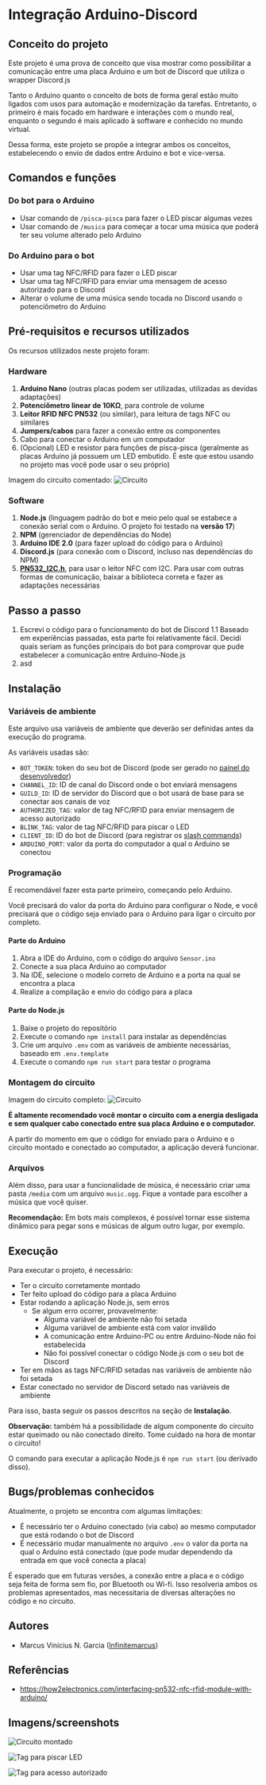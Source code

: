 # Integração Arduino-Discord

## Conceito do projeto
Este projeto é uma prova de conceito que visa mostrar como possibilitar a comunicação entre uma placa Arduino e um bot de Discord que utiliza o wrapper Discord.js

Tanto o Arduino quanto o conceito de bots de forma geral estão muito ligados com usos para automação e modernização da tarefas. Entretanto, o primeiro é mais focado em hardware e interações com o mundo real, enquanto o segundo é mais aplicado à software e conhecido no mundo virtual.

Dessa forma, este projeto se propõe a integrar ambos os conceitos, estabelecendo o envio de dados entre Arduino e bot e vice-versa.

## Comandos e funções
### Do bot para o Arduino
- Usar comando de `/pisca-pisca` para fazer o LED piscar algumas vezes
- Usar comando de `/musica` para começar a tocar uma música que poderá ter seu volume alterado pelo Arduino

### Do Arduino para o bot
- Usar uma tag NFC/RFID para fazer o LED piscar
- Usar uma tag NFC/RFID para enviar uma mensagem de acesso autorizado para o Discord
- Alterar o volume de uma música sendo tocada no Discord usando o potenciômetro do Arduino

## Pré-requisitos e recursos utilizados
Os recursos utilizados neste projeto foram:

### Hardware
1. **Arduino Nano** (outras placas podem ser utilizadas, utilizadas as devidas adaptações)
2. **Potenciômetro linear de 10KΩ**, para controle de volume
3. **Leitor RFID NFC PN532** (ou similar), para leitura de tags NFC ou similares
4. **Jumpers/cabos** para fazer a conexão entre os componentes
5. Cabo para conectar o Arduino em um computador
6. (Opcional) LED e resistor para funções de pisca-pisca (geralmente as placas Arduino já possuem um LED embutido. É este que estou usando no projeto mas você pode usar o seu próprio)

Imagem do circuito comentado:
![Circuito](https://github.com/InfiniteMarcus/Arduino-Discord-Integration/blob/main/docs/circuito_comentado.png)

### Software
1. **Node.js** (linguagem padrão do bot e meio pelo qual se estabece a conexão serial com o Arduino. O projeto foi testado na **versão 17**)
2. **NPM** (gerenciador de dependências do Node)
3. **Arduino IDE 2.0** (para fazer upload do código para o Arduino)
4. **Discord.js** (para conexão com o Discord, incluso nas dependências do NPM)
5. **[PN532_I2C.h](https://github.com/elechouse/PN532/tree/PN532_HSU/PN532_I2C)**, para usar o leitor NFC com I2C. Para usar com outras formas de comunicação, baixar a biblioteca correta e fazer as adaptações necessárias
  
## Passo a passo
1. Escrevi o código para o funcionamento do bot de Discord
  1.1 Baseado em experiências passadas, esta parte foi relativamente fácil. Decidi quais seriam as funções principais do bot para comprovar que pude estabelecer a comunicação entre Arduino-Node.js
2. asd

## Instalação

### Variáveis de ambiente
Este arquivo usa variáveis de ambiente que deverão ser definidas antes da execução do programa.

As variáveis usadas são:
- `BOT_TOKEN`: token do seu bot de Discord (pode ser gerado no [painel do desenvolvedor](https://discord.com/developers/applications))
- `CHANNEL_ID`: ID de canal do Discord onde o bot enviará mensagens
- `GUILD_ID`: ID de servidor do Discord que o bot usará de base para se conectar aos canais de voz
- `AUTHORIZED_TAG`: valor de tag NFC/RFID para enviar mensagem de acesso autorizado
- `BLINK_TAG`: valor de tag NFC/RFID para piscar o LED
- `CLIENT_ID`: ID do bot de Discord (para registrar os [slash commands](https://discordjs.guide/interactions/slash-commands.html))
- `ARDUINO_PORT`: valor da porta do computador a qual o Arduino se conectou


### Programação

É recomendável fazer esta parte primeiro, começando pelo Arduino. 

Você precisará do valor da porta do Arduino para configurar o Node, e você precisará que o código seja enviado para o Arduino para ligar o circuito por completo.

#### Parte do Arduino
1. Abra a IDE do Arduino, com o código do arquivo `Sensor.ino`
2. Conecte a sua placa Arduino ao computador
3. Na IDE, selecione o modelo correto de Arduino e a porta na qual se encontra a placa
4. Realize a compilação e envio do código para a placa

#### Parte do Node.js
1. Baixe o projeto do repositório
2. Execute o comando `npm install` para instalar as dependências
3. Crie um arquivo `.env` com as variáveis de ambiente necessárias, baseado em `.env.template`
4. Execute o comando `npm run start` para testar o programa

### Montagem do circuito

Imagem do circuito completo:
![Circuito](https://github.com/InfiniteMarcus/Arduino-Discord-Integration/blob/main/docs/circuito.png)

**É altamente recomendado você montar o circuito com a energia desligada e sem qualquer cabo conectado entre sua placa Arduino e o computador.**

A partir do momento em que o código for enviado para o Arduino e o circuito montado e conectado ao computador, a aplicação deverá funcionar.

### Arquivos

Além disso, para usar a funcionalidade de música, é necessário criar uma pasta `/media` com um arquivo `music.ogg`. Fique a vontade para escolher a música que você quiser.

**Recomendação:** Em bots mais complexos, é possível tornar esse sistema dinâmico para pegar sons e músicas de algum outro lugar, por exemplo.

## Execução
Para executar o projeto, é necessário:
- Ter o circuito corretamente montado
- Ter feito upload do código para a placa Arduino
- Estar rodando a aplicação Node.js, sem erros
  - Se algum erro ocorrer, provavelmente:
    - Alguma variável de ambiente não foi setada
    - Alguma variável de ambiente está com valor inválido
    - A comunicação entre Arduino-PC ou entre Arduino-Node não foi estabelecida
    - Não foi possível conectar o código Node.js com o seu bot de Discord
- Ter em mãos as tags NFC/RFID setadas nas variáveis de ambiente não foi setada
- Estar conectado no servidor de Discord setado nas variáveis de ambiente

Para isso, basta seguir os passos descritos na seção de **Instalação**.

**Observação:** também há a possibilidade de algum componente do circuito estar queimado ou não conectado direito. Tome cuidado na hora de montar o circuito!

O comando para executar a aplicação Node.js é `npm run start` (ou derivado disso).

## Bugs/problemas conhecidos

Atualmente, o projeto se encontra com algumas limitações:
- É necessário ter o Arduino conectado (via cabo) ao mesmo computador que está rodando o bot de Discord
- É necessário mudar manualmente no arquivo `.env` o valor da porta na qual o Arduino está conectado (que pode mudar dependendo da entrada em que você conecta a placa)

É esperado que em futuras versões, a conexão entre a placa e o código seja feita de forma sem fio, por Bluetooth ou Wi-fi. Isso resolveria ambos os problemas apresentados, mas necessitaria de diversas alterações no código e no circuito.

## Autores
* Marcus Vinícius N. Garcia ([Infinitemarcus](https://github.com/Infinitemarcus))

## Referências
- https://how2electronics.com/interfacing-pn532-nfc-rfid-module-with-arduino/

## Imagens/screenshots

![Circuito montado](https://github.com/InfiniteMarcus/Arduino-Discord-Integration/blob/main/docs/circuito_montado.jpg)

![Tag para piscar LED](https://github.com/InfiniteMarcus/Arduino-Discord-Integration/blob/main/docs/tag_pisca.gif)

![Tag para acesso autorizado](https://github.com/InfiniteMarcus/Arduino-Discord-Integration/blob/main/docs/tag_pisca.gif)